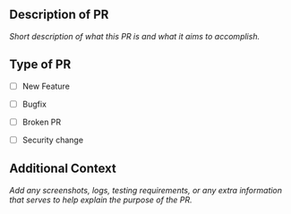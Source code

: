 ## Description of PR

*Short description of what this PR is and what it aims to accomplish.*

## Type of PR

- [ ] New Feature
- [ ] Bugfix
- [ ] Broken PR
- [ ] Security change


## Additional Context

*Add any screenshots, logs, testing requirements, or any extra information that serves to help explain the purpose of the PR.*